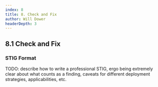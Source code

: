 ```yaml
---
index: 8
title: 8. Check and Fix
author: Will Dower
headerDepth: 3
---
```


## 8.1 Check and Fix


### STIG Format
TODO: describe how to write a professional STIG, ergo being extremely clear about what counts as a finding, caveats for different deployment strategies, applicabilities, etc.
